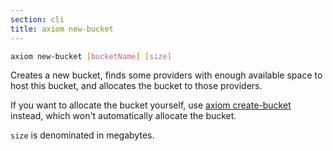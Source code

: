 ```yaml
---
section: cli
title: axiom new-bucket
---
```


```bash
axiom new-bucket [bucketName] [size]
```

Creates a new bucket, finds some providers with enough available space
to host this bucket, and allocates the bucket to those providers.

If you want to allocate the bucket yourself, use [axiom
create-bucket](#docs-cli-create-bucket) instead, which won't
automatically allocate the bucket.

`size` is denominated in megabytes.
